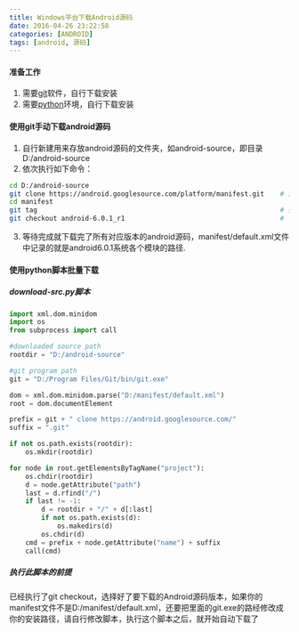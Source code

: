 ```yaml
---
title: Windows平台下载Android源码
date: 2016-04-26 23:22:58
categories: [ANDROID]
tags: [android, 源码]
---
```


#### 准备工作
1. 需要[git](https://git-scm.com/download/)软件，自行下载安装
2. 需要[python](https://www.python.org/)环境，自行下载安装

<!--more-->

#### 使用git手动下载android源码
1. 自行新建用来存放android源码的文件夹，如android-source，即目录D:/android-source
2. 依次执行如下命令：
``` bash
cd D:/android-source
git clone https://android.googlesource.com/platform/manifest.git    # 遇到443错误码的就是被墙了，自行翻墙解决
cd manifest
git tag                                                             # 列出android各个分支版本
git checkout android-6.0.1_r1                                       # 下载需要的android源码
```
3. 等待完成就下载完了所有对应版本的android源码，manifest/default.xml文件中记录的就是android6.0.1系统各个模块的路径.

#### 使用python脚本批量下载
##### download-src.py脚本
```python
import xml.dom.minidom
import os
from subprocess import call

#downloaded source path
rootdir = "D:/android-source"

#git program path
git = "D:/Program Files/Git/bin/git.exe"

dom = xml.dom.minidom.parse("D:/manifest/default.xml")
root = dom.documentElement

prefix = git + " clone https://android.googlesource.com/"
suffix = ".git"

if not os.path.exists(rootdir):
    os.mkdir(rootdir)

for node in root.getElementsByTagName("project"):
    os.chdir(rootdir)
    d = node.getAttribute("path")
    last = d.rfind("/")
    if last != -1:
        d = rootdir + "/" + d[:last]
        if not os.path.exists(d):
            os.makedirs(d)
        os.chdir(d)
    cmd = prefix + node.getAttribute("name") + suffix
    call(cmd)
```
##### 执行此脚本的前提
已经执行了git checkout，选择好了要下载的Android源码版本，如果你的manifest文件不是D:/manifest/default.xml，还要把里面的git.exe的路经修改成你的安装路径，请自行修改脚本，执行这个脚本之后，就开始自动下载了
